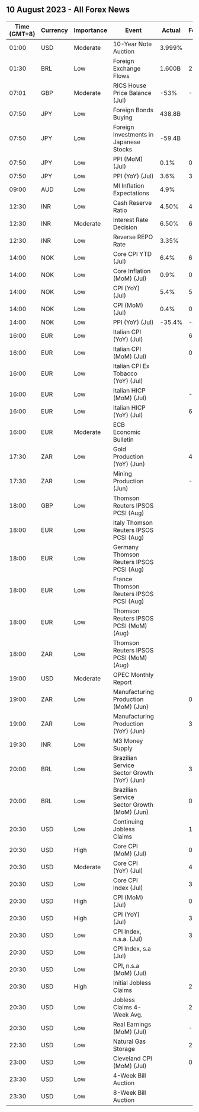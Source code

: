 ## 10 August 2023 - All Forex News

| Time (GMT+8) | Currency | Importance | Event | Actual | Forecast | Previous |
|------|----------|------------|-------|--------|----------|----------|
| 01:00 | USD | Moderate | 10-Year Note Auction | 3.999% |  | 3.857% |
| 01:30 | BRL | Low | Foreign Exchange Flows | 1.600B | 2.187B | 2.126B |
| 07:01 | GBP | Moderate | RICS House Price Balance (Jul) | -53% | -50% | -48% |
| 07:50 | JPY | Low | Foreign Bonds Buying | 438.8B |  | 211.7B |
| 07:50 | JPY | Low | Foreign Investments in Japanese Stocks | -59.4B |  | 195.7B |
| 07:50 | JPY | Low | PPI (MoM) (Jul) | 0.1% | 0.2% | -0.1% |
| 07:50 | JPY | Low | PPI (YoY) (Jul) | 3.6% | 3.5% | 4.3% |
| 09:00 | AUD | Low | MI Inflation Expectations | 4.9% |  | 5.2% |
| 12:30 | INR | Low | Cash Reserve Ratio | 4.50% | 4.50% | 4.50% |
| 12:30 | INR | Moderate | Interest Rate Decision | 6.50% | 6.50% | 6.50% |
| 12:30 | INR | Low | Reverse REPO Rate | 3.35% |  | 3.35% |
| 14:00 | NOK | Low | Core CPI YTD (Jul) | 6.4% | 6.3% | 7.0% |
| 14:00 | NOK | Low | Core Inflation (MoM) (Jul) | 0.9% | 0.8% | 0.9% |
| 14:00 | NOK | Low | CPI (YoY) (Jul) | 5.4% | 5.7% | 6.4% |
| 14:00 | NOK | Low | CPI (MoM) (Jul) | 0.4% | 0.7% | 0.6% |
| 14:00 | NOK | Low | PPI (YoY) (Jul) | -35.4% | -46.7% | -28.5% |
| 16:00 | EUR | Low | Italian CPI (YoY) (Jul) |  | 6.0% | 6.4% |
| 16:00 | EUR | Low | Italian CPI (MoM) (Jul) |  | 0.1% | 0.0% |
| 16:00 | EUR | Low | Italian CPI Ex Tobacco (YoY) (Jul) |  |  | 6.0% |
| 16:00 | EUR | Low | Italian HICP (MoM) (Jul) |  | -1.5% | 0.1% |
| 16:00 | EUR | Low | Italian HICP (YoY) (Jul) |  | 6.4% | 6.7% |
| 16:00 | EUR | Moderate | ECB Economic Bulletin |  |  |  |
| 17:30 | ZAR | Low | Gold Production (YoY) (Jun) |  | 4.8% | 27.3% |
| 17:30 | ZAR | Low | Mining Production (Jun) |  | -0.2% | -0.8% |
| 18:00 | GBP | Low | Thomson Reuters IPSOS PCSI (Aug) |  |  | 46.7 |
| 18:00 | EUR | Low | Italy Thomson Reuters IPSOS PCSI (Aug) |  |  | 44.15 |
| 18:00 | EUR | Low | Germany Thomson Reuters IPSOS PCSI (Aug) |  |  | 46.86 |
| 18:00 | EUR | Low | France Thomson Reuters IPSOS PCSI (Aug) |  |  | 41.31 |
| 18:00 | EUR | Low | Thomson Reuters IPSOS PCSI (MoM) (Aug) |  |  | 46.12 |
| 18:00 | ZAR | Low | Thomson Reuters IPSOS PCSI (MoM) (Aug) |  |  | 40.58 |
| 19:00 | USD | Moderate | OPEC Monthly Report |  |  |  |
| 19:00 | ZAR | Low | Manufacturing Production (MoM) (Jun) |  | 0.7% | -1.3% |
| 19:00 | ZAR | Low | Manufacturing Production (YoY) (Jun) |  | 3.0% | 2.5% |
| 19:30 | INR | Low | M3 Money Supply |  |  | 10.7% |
| 20:00 | BRL | Low | Brazilian Service Sector Growth (YoY) (Jun) |  | 3.7% | 4.7% |
| 20:00 | BRL | Low | Brazilian Service Sector Growth (MoM) (Jun) |  | 0.1% | 0.9% |
| 20:30 | USD | Low | Continuing Jobless Claims |  | 1,710K | 1,700K |
| 20:30 | USD | High | Core CPI (MoM) (Jul) |  | 0.2% | 0.2% |
| 20:30 | USD | Moderate | Core CPI (YoY) (Jul) |  | 4.8% | 4.8% |
| 20:30 | USD | Low | Core CPI Index (Jul) |  | 308.33 | 308.31 |
| 20:30 | USD | High | CPI (MoM) (Jul) |  | 0.2% | 0.2% |
| 20:30 | USD | High | CPI (YoY) (Jul) |  | 3.3% | 3.0% |
| 20:30 | USD | Low | CPI Index, n.s.a. (Jul) |  | 305.84 | 305.11 |
| 20:30 | USD | Low | CPI Index, s.a (Jul) |  |  | 303.84 |
| 20:30 | USD | Low | CPI, n.s.a (MoM) (Jul) |  |  | 0.32% |
| 20:30 | USD | High | Initial Jobless Claims |  | 230K | 227K |
| 20:30 | USD | Low | Jobless Claims 4-Week Avg. |  | 231.01K | 228.25K |
| 20:30 | USD | Low | Real Earnings (MoM) (Jul) |  | -0.1% | 0.5% |
| 22:30 | USD | Low | Natural Gas Storage |  | 25B | 14B |
| 23:00 | USD | Low | Cleveland CPI (MoM) (Jul) |  | 0.4% | 0.4% |
| 23:30 | USD | Low | 4-Week Bill Auction |  |  | 5.275% |
| 23:30 | USD | Low | 8-Week Bill Auction |  |  | 5.285% |
